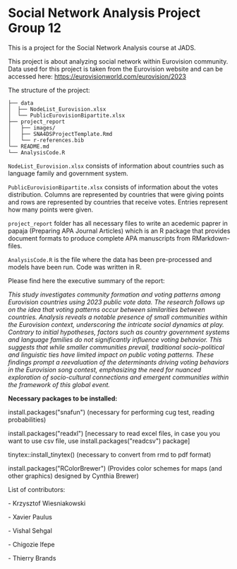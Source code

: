 # Social Network Analysis Project Group 12

This is a project for the Social Network Analysis course at JADS.

This project is about analyzing social network within Eurovision community. Data used for
this project is taken from the Eurovision website and can be accessed here:
<https://eurovisionworld.com/eurovision/2023>

The structure of the project:

```         
├── data
│  ├── NodeList_Eurovision.xlsx
│  └── PublicEurovisionBipartite.xlsx
├── project_report
│   ├── images/
│   ├── SNA4DSProjectTemplate.Rmd
│   └── r-references.bib
└── README.md
└── AnalysisCode.R
```

`NodeList_Eurovision.xlsx` consists of information about countries such as language family
and government system.

`PublicEurovisionBipartite.xlsx` consists of information about the votes distribution.
Columns are represented by countries that were giving points and rows are represented by
countries that receive votes. Entries represent how many points were given.

`project_report` folder has all necessary files to write an acedemic paprer in papaja
(Preparing APA Journal Articles) which is an R package that provides document formats to
produce complete APA manuscripts from RMarkdown-files.

`AnalysisCode.R` is the file where the data has been pre-processed and models have been
run. Code was written in R.

Please find here the executive summary of the report:

*This study investigates community formation and voting patterns among Eurovision
countries using 2023 public vote data. The research follows up on the idea that voting
patterns occur between similarities between countries. Analysis reveals a notable presence
of small communities within the Eurovision context, underscoring the intricate social
dynamics at play. Contrary to initial hypotheses, factors such as country government
systems and language families do not significantly influence voting behavior. This
suggests that while smaller communities prevail, traditional socio-political and
linguistic ties have limited impact on public voting patterns. These findings prompt a
reevaluation of the determinants driving voting behaviors in the Eurovision song contest,
emphasizing the need for nuanced exploration of socio-cultural connections and emergent
communities within the framework of this global event.*

**Necessary packages to be installed:**

install.packages("snafun") (necessary for performing cug test, reading probabilities)

install.packages("readxl") [necessary to read excel files, in case you you want to use csv
file, use install.packages("readcsv") package]

tinytex::install_tinytex() (necessary to convert from rmd to pdf format)

install.packages("RColorBrewer") (Provides color schemes for maps (and other graphics)
designed by Cynthia Brewer)

List of contributors:

\- Krzysztof Wiesniakowski

\- Xavier Paulus

\- Vishal Sehgal

\- Chigozie Ifepe

\- Thierry Brands
